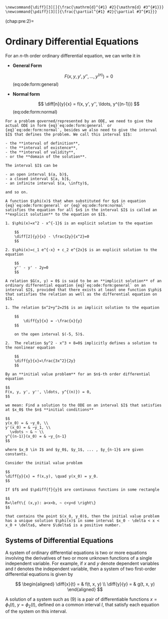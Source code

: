 ```{math}
\newcommand{\diff}[3][]{\frac{\mathrm{d}^{#1} #2}{\mathrm{d} #3^{#1}}}
\newcommand{\pdiff}[3][]{\frac{\partial^{#1} #2}{\partial #3^{#1}}}
```

(chap:pre:2)=
# Ordinary Differential Equations

For an $n$-th order ordinary differential equation, we can write it in

- **General Form**

    $$
    F(x, y, y', y'', \ldots, y^{(n)}) = 0
    $$(eq:ode:form:general)

- **Normal form**

    $$
    \diff[n]{y}{x} = f(x, y', y'', \ldots, y^{(n-1)})
    $$(eq:ode:form:normal)

```{prf:remark} Interval of definition $I$
For a problem governed/represented by an ODE, we need to give the actual ODE in form {eq}`eq:ode:form:general` or {eq}`eq:ode:form:normal`, besides we also need to give the interval $I$ that defines the problem. We call this interval $I$:

- the **interval of definition**, 
- the **interval of existence**, 
- the **interval of validity**,
- or the **domain of the solution**.

The interval $I$ can be

- an open interval $(a, b)$,
- a closed interval $[a, b]$,
- an infinite interval $(a, \infty)$,

and so on.
```


```{prf:definition} Explicit Solution of an ODE
A function $\phi(x)$ that when substituted for $y$ in equation {eq}`eq:ode:form:general` or {eq}`eq:ode:form:normal`
satisfies the equation for all $x$ in the interval $I$ is called an **explicit solution** to the equation on $I$.
```

```{prf:example}
1. $\phi(x)=x^2 - x^{-1}$ is an explicit solution to the equation

    $$
    \diff[2]{y}{x} - \frac{2y}{x^2}=0
    $$

2. $\phi(x)=c_1 e^{-x} + c_2 e^{2x}$ is an explicit solution to the equation

    $$
    y'' - y' - 2y=0
    $$
```


```{prf:definition} Implicit Solution of an ODE
A relation $G(x, y) = 0$ is said to be an **implicit solution** of an ordinary differential equation {eq}`eq:ode:form:general` on an interval $I$, provided that there exists at least one function $\phi$ that satisfies the relation as well as the differential equation on $I$.
```

```{prf:example}
1. The relation $x^2+y^2=25$ is an implicit solution to the equation

    $$
        \diff{y}{x} = -\frac{x}{y}
    $$

    on the open interval $(-5, 5)$.

2.  The relation $y^2 - x^3 + 8=0$ implicitly defines a solution to the nonlinear equation

    $$
    \diff{y}{x}=\frac{3x^2}{2y}
    $$
```

<!-- ## Initial value problem -->

```{prf:definition} Initial Value Problem
By an **initial value problem** for an $n$-th order differential equation 

$$
F(x, y, y', y'', \ldots, y^{(n)}) = 0,
$$

we mean: Find a solution to the ODE on an interval $I$ that satisfies at $x_0$ the $n$ **initial conditions**

$$
y(x_0) = & ~y_0, \\
y'(x_0) = & ~y_1, \\
  \vdots ~ & ~ \\
y^{(n-1)}(x_0) = & ~y_{n-1}
$$

where $x_0 \in I$ and $y_0$, $y_1$, ... , $y_{n-1}$ are given constants.
```

```{prf:theorem} Existence and Uniqueness of Solution
Consider the initial value problem

$$
\diff{y}{x} = f(x,y), \quad y(x_0) = y_0.
$$

If $f$ and $\pdiff{f}{y}$ are continuous functions in some rectangle

$$
R=\left\{ (x,y): a<x<b, ~ c<y<d \right\}
$$

that contains the point $(x_0, y_0)$, then the initial value problem has a unique solution $\phi(x)$ in some interval $x_0 - \delta < x < x_0 + \delta$, where $\delta$ is a positive number.
```

## Systems of Differential Equations

A system of ordinary differential equations is two or more
equations involving the derivatives of two or more unknown functions of a single
independent variable. For example, if $x$ and $y$ denote dependent variables and $t$
denotes the independent variable, then a system of two first-order differential
equations is given by

$$
\begin{aligned}
\diff{x}{t} = & f(t, x, y) \\
\diff{y}{y} = & g(t, x, y)
\end{aligned}
$$

A solution of a system such as (9) is a pair of differentiable functions $x=\phi_1(t)$, $y=\phi_2(t)$, defined on a common interval $I$, that satisfy each equation of the system
on this interval.

<!-- ## Analytical Solution Methods


$\N$, $\N_0$
$\Z$
$\R$
$\C$ -->